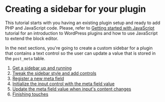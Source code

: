 # Creating a sidebar for your plugin

This tutorial starts with you having an existing plugin setup and ready to add PHP and JavaScript code. Please, refer to [Getting started with JavaScript](/docs/designers-developers/developers/tutorials/javascript/) tutorial for an introduction to WordPress plugins and how to use JavaScript to extend the block editor.

 In the next sections, you're going to create a custom sidebar for a plugin that contains a text control so the user can update a value that is stored in the `post_meta` table.

1. [Get a sidebar up and running](/docs/designers-developers/developers/tutorials/sidebar-tutorial/plugin-sidebar-1-up-and-running.md)
2. [Tweak the sidebar style and add controls](/docs/designers-developers/developers/tutorials/sidebar-tutorial/plugin-sidebar-2-styles-and-controls.md)
3. [Register a new meta field](/docs/designers-developers/developers/tutorials/sidebar-tutorial/plugin-sidebar-3-register-meta.md)
4. [Initialize the input control with the meta field value](/docs/designers-developers/developers/tutorials/sidebar-tutorial/plugin-sidebar-4-initialize-input.md)
5. [Update the meta field value when input's content changes](/docs/designers-developers/developers/tutorials/sidebar-tutorial/plugin-sidebar-5-update-meta.md)
6. [Finishing touches](/docs/designers-developers/developers/tutorials/sidebar-tutorial/plugin-sidebar-6-finishing-touches.md)
